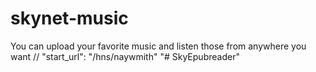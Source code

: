 # skynet-music
You can upload your favorite music and listen those from anywhere you want
// "start_url": "/hns/naywmith"
"# SkyEpubreader" 
